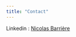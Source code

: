 ```yaml
---
title: "Contact"
---
```


Linkedin : [Nicolas Barrière](https://www.linkedin.com/in/nicolas-barrière/)
